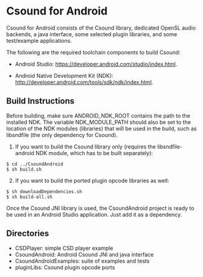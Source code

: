 Csound for Android
=======================================

Csound for Android consists of the Csound library, dedicated
OpenSL audio backends, a java interface, some selected
plugin libraries, and some test/example applications.

The following are the required toolchain components to build Csound:

- Android Studio: https://developer.android.com/studio/index.html.

- Android Native Development Kit (NDK): http://developer.android.com/tools/sdk/ndk/index.html.

Build Instructions
----------------

Before building, make sure ANDROID_NDK_ROOT contains the path to the
installed NDK. The variable NDK_MODULE_PATH should also be set to
the location of the NDK modules (libraries) that will be used in the
build, such as libsndfile (the only dependency for Csound).

1. If you want to build the Csound library only (requires the libsndfile-android
NDK module, which has to be built separately):

```
$ cd ../CsoundAndroid
$ sh build.sh
```

2. If you want to build the ported plugin opcode libraries as
well:

```
$ sh downloadDependencies.sh
$ sh build-all.sh
```

Once the Csound JNI library is used, the CsoundAndroid project is ready to
be used in an Android Studio application. Just add it as a dependency.

Directories
----------

* CSDPlayer: simple CSD player example
* CsoundAndroid: Android Csound JNI and java interface
* CsoundAndroidExamples: suite of examples and tests
* pluginLibs: Csound plugin opcode ports
